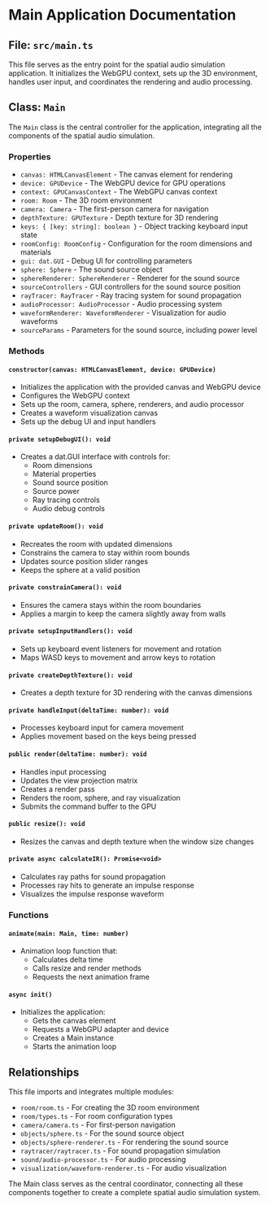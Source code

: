 # Main Application Documentation

## File: `src/main.ts`

This file serves as the entry point for the spatial audio simulation application. It initializes the WebGPU context, sets up the 3D environment, handles user input, and coordinates the rendering and audio processing.

## Class: `Main`

The `Main` class is the central controller for the application, integrating all the components of the spatial audio simulation.

### Properties

- `canvas: HTMLCanvasElement` - The canvas element for rendering
- `device: GPUDevice` - The WebGPU device for GPU operations
- `context: GPUCanvasContext` - The WebGPU canvas context
- `room: Room` - The 3D room environment
- `camera: Camera` - The first-person camera for navigation
- `depthTexture: GPUTexture` - Depth texture for 3D rendering
- `keys: { [key: string]: boolean }` - Object tracking keyboard input state
- `roomConfig: RoomConfig` - Configuration for the room dimensions and materials
- `gui: dat.GUI` - Debug UI for controlling parameters
- `sphere: Sphere` - The sound source object
- `sphereRenderer: SphereRenderer` - Renderer for the sound source
- `sourceControllers` - GUI controllers for the sound source position
- `rayTracer: RayTracer` - Ray tracing system for sound propagation
- `audioProcessor: AudioProcessor` - Audio processing system
- `waveformRenderer: WaveformRenderer` - Visualization for audio waveforms
- `sourceParams` - Parameters for the sound source, including power level

### Methods

#### `constructor(canvas: HTMLCanvasElement, device: GPUDevice)`
- Initializes the application with the provided canvas and WebGPU device
- Configures the WebGPU context
- Sets up the room, camera, sphere, renderers, and audio processor
- Creates a waveform visualization canvas
- Sets up the debug UI and input handlers

#### `private setupDebugUI(): void`
- Creates a dat.GUI interface with controls for:
  - Room dimensions
  - Material properties
  - Sound source position
  - Source power
  - Ray tracing controls
  - Audio debug controls

#### `private updateRoom(): void`
- Recreates the room with updated dimensions
- Constrains the camera to stay within room bounds
- Updates source position slider ranges
- Keeps the sphere at a valid position

#### `private constrainCamera(): void`
- Ensures the camera stays within the room boundaries
- Applies a margin to keep the camera slightly away from walls

#### `private setupInputHandlers(): void`
- Sets up keyboard event listeners for movement and rotation
- Maps WASD keys to movement and arrow keys to rotation

#### `private createDepthTexture(): void`
- Creates a depth texture for 3D rendering with the canvas dimensions

#### `private handleInput(deltaTime: number): void`
- Processes keyboard input for camera movement
- Applies movement based on the keys being pressed

#### `public render(deltaTime: number): void`
- Handles input processing
- Updates the view projection matrix
- Creates a render pass
- Renders the room, sphere, and ray visualization
- Submits the command buffer to the GPU

#### `public resize(): void`
- Resizes the canvas and depth texture when the window size changes

#### `private async calculateIR(): Promise<void>`
- Calculates ray paths for sound propagation
- Processes ray hits to generate an impulse response
- Visualizes the impulse response waveform

### Functions

#### `animate(main: Main, time: number)`
- Animation loop function that:
  - Calculates delta time
  - Calls resize and render methods
  - Requests the next animation frame

#### `async init()`
- Initializes the application:
  - Gets the canvas element
  - Requests a WebGPU adapter and device
  - Creates a Main instance
  - Starts the animation loop

## Relationships

This file imports and integrates multiple modules:
- `room/room.ts` - For creating the 3D room environment
- `room/types.ts` - For room configuration types
- `camera/camera.ts` - For first-person navigation
- `objects/sphere.ts` - For the sound source object
- `objects/sphere-renderer.ts` - For rendering the sound source
- `raytracer/raytracer.ts` - For sound propagation simulation
- `sound/audio-processor.ts` - For audio processing
- `visualization/waveform-renderer.ts` - For audio visualization

The Main class serves as the central coordinator, connecting all these components together to create a complete spatial audio simulation system. 